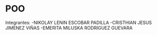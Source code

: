 # POO
Integrantes:
-NIKOLAY LENIN ESCOBAR PADILLA
-CRISTHIAN JESUS JIMENEZ VIÑAS
-EMERITA MILUSKA RODRIGUEZ GUEVARA
